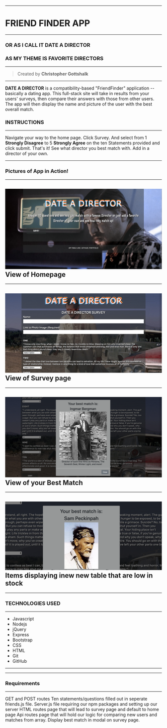 ___
# FRIEND FINDER APP
___
### OR AS I CALL IT DATE A DIRECTOR
### AS MY THEME IS FAVORITE DIRECTORS
---
>Created by **Christopher Gottshalk**
---
**DATE A DIRECTOR** is a compatibility-based "FriendFinder" application -- basically a dating app. This full-stack site will take in results from your users' surveys, then compare their answers with those from other users. The app will then display the name and picture of the user with the best overall match.

### INSTRUCTIONS 
---
Navigate your way to the home page. Click Survey. And select from 1 **Strongly Disagree** to 5 **Strongly Agree** on the ten Statements provided and click submit. That's it! See what director you best match with. Add in a director of your own.

---

### Pictures of App in Action!
---
![alt text](app/public/imgs/homepic.png "Home page")
**View of Homepage**
---
---
![alt text](app/public/imgs/surveypic.png "Survey Page")
**View of Survey page**
---
---
![alt text](app/public/imgs/bestmatch.png "Best Match")
**View of your Best Match**
---
---
![alt text](app/public/imgs/modalnew.png "Low Inventory")
**Items displaying inew new table that are low in stock**
---
---

### TECHNOLOGIES USED
---
* Javascript
* Nodejs
* jQuery
* Express
* Bootstrap
* CSS
* HTML
* Git
* GitHub


---
---

### Requirements
---
GET and POST routes
Ten statements/questions filled out in seperate friends.js file.
Server.js file requiring our npm packages and setting up our server
HTML routes page that will lead to survey page and default to home page
Api routes page that will hold our logic for comparing new users and matches from array.
Display best match in modal on survey page.